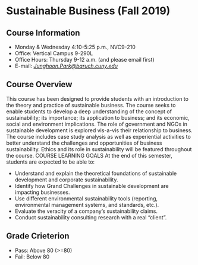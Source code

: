 # Sustainable Business (Fall 2019)
## Course Information 
- Monday & Wednesday 4:10-5:25 p.m., NVC9-210
- Office: Vertical Campus 9-290L
- Office Hours: Thursday 9-12 a.m. (and please email first)
- E-mail: *Junghoon.Park@baruch.cuny.edu*

## Course Overview 

This course has been designed to provide students with an introduction to the theory and practice of sustainable business. The course seeks to enable students to develop a deep understanding of the concept of sustainability; its importance; its application to business; and its economic, social and environment implications. The role of government and NGOs in sustainable development is explored vis-a-vis their relationship to business. The course includes case study analysis as well as experiential activities to better understand the challenges and opportunities of business sustainability. Ethics and its role in sustainability will be featured throughout the course.
COURSE LEARNING GOALS
At the end of this semester, students are expected to be able to:
- Understand and explain the theoretical foundations of sustainable development and corporate sustainability.
- Identify how Grand Challenges in sustainable development are impacting businesses.
- Use different environmental sustainability tools (reporting, environmental management systems, and standards, etc.).
- Evaluate the veracity of a company’s sustainability claims.
- Conduct sustainability consulting research with a real “client”.

## Grade Crieterion 
- Pass: Above 80 (>=80)
- Fail: Below 80

